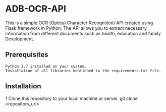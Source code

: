 # ADB-OCR-API
This is a simple OCR (Optical Character Recognition) API created using Flask framework in Python. The API allows you to extract necessary information from different documents such as health, education and family Development.

## **Prerequisites**
    Python 3.7 installed on your system.
    Installation of all libraries mentioned in the requirements.txt file.

## **Installation**
1 Clone this repository to your local machine or server.
    git clone <repository_url>
